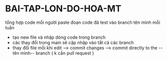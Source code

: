 # BAI-TAP-LON-DO-HOA-MT
tổng hợp code
mỗi người paste đoạn code đã test vào branch tên mình mỗi tuần
- tạo new file và nhập dòng code trong branch
- các thay đổi trong main sẽ cập nhập vào tất cả các branch
- thay đổi file mỗi khi edit --> commit changes --> commit directly to the --tên mình-- branch ( k cần pull request )

